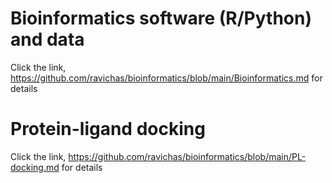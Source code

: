 # Bioinformatics software (R/Python) and data

Click the link, https://github.com/ravichas/bioinformatics/blob/main/Bioinformatics.md for details

# Protein-ligand docking

Click the link, https://github.com/ravichas/bioinformatics/blob/main/PL-docking.md for details
